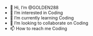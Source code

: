 - 👋 Hi, I’m @GOLDEN288
- 👀 I’m interested in Coding
- 🌱 I’m currently learning Coding
- 💞️ I’m looking to collaborate on Coding 
- 📫 How to reach me Coding

<!---
GOLDEN288/GOLDEN288 is a ✨ special ✨ repository because its `README.md` (this file) appears on your GitHub profile.
You can click the Preview link to take a look at your changes.
--->
